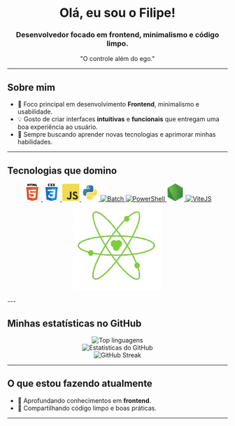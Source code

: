 <h1 align="center">Olá, eu sou o Filipe!</h1>
<h3 align="center">Desenvolvedor focado em frontend, minimalismo e código limpo.</h3>
<p align="center">"O controle além do ego."</p>

---

## Sobre mim  

- 🎯 Foco principal em desenvolvimento **Frontend**, minimalismo e usabilidade.  
- 💡 Gosto de criar interfaces **intuitivas** e **funcionais** que entregam uma boa experiência ao usuário.  
- 🚀 Sempre buscando aprender novas tecnologias e aprimorar minhas habilidades.  

---

## Tecnologias que domino  

<p align="center">
  <a href="https://www.w3.org/html/" target="_blank" rel="noreferrer">
    <img src="https://raw.githubusercontent.com/devicons/devicon/master/icons/html5/html5-original-wordmark.svg" alt="HTML5" width="40" height="40"/>
  </a>
  <a href="https://www.w3schools.com/css/" target="_blank" rel="noreferrer">
    <img src="https://raw.githubusercontent.com/devicons/devicon/master/icons/css3/css3-original-wordmark.svg" alt="CSS3" width="40" height="40"/>
  </a>
  <a href="https://developer.mozilla.org/en-US/docs/Web/JavaScript" target="_blank" rel="noreferrer">
    <img src="https://raw.githubusercontent.com/devicons/devicon/master/icons/javascript/javascript-original.svg" alt="JavaScript" width="40" height="40"/>
  </a>
  <a href="https://www.python.org" target="_blank" rel="noreferrer">
    <img src="https://raw.githubusercontent.com/devicons/devicon/master/icons/python/python-original.svg" alt="Python" width="40" height="40"/>
  </a>
  <a href="https://en.wikipedia.org/wiki/Batch_file" target="_blank" rel="noreferrer">
    <img src="https://cdn.jsdelivr.net/gh/devicons/devicon/icons/bash/bash-original.svg" alt="Batch" width="40" height="40"/>
  </a>
  <a href="https://learn.microsoft.com/en-us/powershell/" target="_blank" rel="noreferrer">
    <img src="https://cdn.jsdelivr.net/gh/devicons/devicon/icons/powershell/powershell-original.svg" alt="PowerShell" width="40" height="40"/>
  </a>
  <a href="https://nodejs.org" target="_blank" rel="noreferrer">
    <img src="https://raw.githubusercontent.com/devicons/devicon/master/icons/nodejs/nodejs-original.svg" alt="Node.js" width="40" height="40"/>
  </a>
  <a href="https://vitejs.dev" target="_blank" rel="noreferrer">
    <img src="https://vitejs.dev/logo.svg" alt="ViteJS" width="40" height="40"/>
  </a>
<img src="https://raw.githubusercontent.com/Filipe-kosher/Filipe-kosher/main/neutralino.png" alt="Neutralino Icon" />
</p>
---

## Minhas estatísticas no GitHub  

<p align="center">
  <img height="150em" src="https://github-readme-stats.vercel.app/api/top-langs?username=Filipe-kosher&show_icons=true&locale=en&layout=compact" alt="Top linguagens"/>
  <br>
  <img height="150em" src="https://github-readme-stats.vercel.app/api?username=Filipe-kosher&show_icons=true&locale=en" alt="Estatísticas do GitHub"/>
  <br>
  <img height="150em" src="https://github-readme-streak-stats.herokuapp.com/?user=Filipe-kosher" alt="GitHub Streak"/>
</p>

---

## O que estou fazendo atualmente  

- 🎯 Aprofundando conhecimentos em **frontend**.  
- 📝 Compartilhando código limpo e boas práticas.  

---
